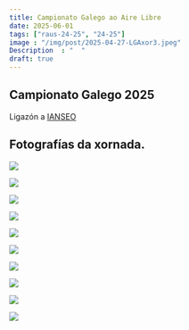 ```yaml
---
title: Campionato Galego ao Aire Libre
date: 2025-06-01
tags: ["raus-24-25", "24-25"]
image : "/img/post/2025-04-27-LGAxor3.jpeg"  
Description  : "  "
draft: true 
---
```


##  Campionato Galego  2025

 



Ligazón a [IANSEO](https://www.ianseo.net/Details.php?toid=21485)



## Fotografías da xornada.

![](../2025-04-27-LGA-xor3/00.jpeg)

![](../2025-04-27-LGA-xor3/01.jpeg)

![](../2025-04-27-LGA-xor3/02.jpeg)

![](../2025-04-27-LGA-xor3/03.jpeg)

![](../2025-04-27-LGA-xor3/04.jpeg)

![](../2025-04-27-LGA-xor3/05.jpeg)

![](../2025-04-27-LGA-xor3/07.jpeg)

![](../2025-04-27-LGA-xor3/08.jpeg)

![](../2025-04-27-LGA-xor3/09.jpeg)


![](../2025-04-27-LGA-xor3/10.jpeg)

 <!--
![](../2025-04-27-LGA-xor3/11.jpeg)

![](../2025-04-27-LGA-xor3/12.jpeg)


![](../2025-04-27-LGA-xor3/13.jpeg)

![](../2025-04-27-LGA-xor3/14.jpeg)

![](../2025-04-27-LGA-xor3/15.jpeg)

 


 -->
